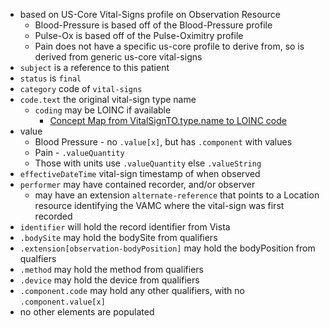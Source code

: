 
- based on US-Core Vital-Signs profile on Observation Resource
  - Blood-Pressure is based off of the Blood-Pressure profile
  - Pulse-Ox is based off of the Pulse-Oximitry profile
  - Pain does not have a specific us-core profile to derive from, so is derived from generic us-core vital-signs
- `subject` is a reference to this patient
- `status` is `final`
- `category` code of `vital-signs`
- `code.text` the original vital-sign type name
  - `coding` may be LOINC if available
    - [Concept Map from VitalSignTO.type.name to LOINC code](ConceptMap-VF-VitalsCodes.html)
- value
  - Blood Pressure - no `.value[x]`, but has `.component` with values
  - Pain - `.valueQuantity`
  - Those with units use `.valueQuantity` else `.valueString`
- `effectiveDateTime` vital-sign timestamp of when observed
- `performer` may have contained recorder, and/or observer
  - may have an extension `alternate-reference` that points to a Location resource identifying the VAMC where the vital-sign was first recorded
- `identifier` will hold the record identifier from Vista
- `.bodySite` may hold the bodySite from qualifiers
- `.extension[observation-bodyPosition]` may hold the bodyPosition from qualfiers
- `.method` may hold the method from qualifiers
- `.device` may hold the device from qualifiers
- `.component.code` may hold any other qualifiers, with no `.component.value[x]`
- no other elements are populated
